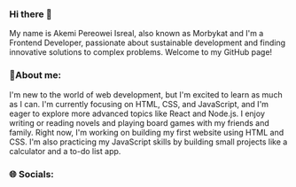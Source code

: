 ### Hi there 👋
My name is Akemi Pereowei Isreal, also known as Morbykat and I'm a Frontend Developer, passionate about sustainable development and finding innovative solutions to complex problems. Welcome to my GitHub page!

### 💫About me:
I'm new to the world of web development, but I'm excited to learn as much as I can. I'm currently focusing on HTML, CSS, and JavaScript, and I'm eager to explore more advanced topics like React and Node.js. I enjoy writing or reading novels and playing board games with my friends and family. Right now, I'm working on building my first website using HTML and CSS. I'm also practicing my JavaScript skills by building small projects like a calculator and a to-do list app.

### 🌐 Socials:
<!--
**Morbykat/Morbykat** is a ✨ _special_ ✨ repository because its `README.md` (this file) appears on your GitHub profile.

Here are some ideas to get you started:

- 🔭 I’m currently working on ...
- 🌱 I’m currently learning ...
- 👯 I’m looking to collaborate on ...
- 🤔 I’m looking for help with ...
- 💬 Ask me about ...
- 📫 How to reach me: ...
- 😄 Pronouns: ...
- ⚡ Fun fact: ...
-->
